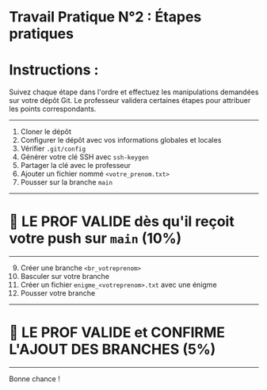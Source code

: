 # Travail Pratique N°2 :  Étapes pratiques

# **Instructions :**  
Suivez chaque étape dans l'ordre et effectuez les manipulations demandées sur votre dépôt Git. Le professeur validera certaines étapes pour attribuer les points correspondants.

---

1) Cloner le dépôt  
2) Configurer le dépôt avec vos informations globales et locales  
3) Vérifier `.git/config`  
4) Générer votre clé SSH avec `ssh-keygen`  
5) Partager la clé avec le professeur  
6) Ajouter un fichier nommé `<votre_prenom.txt>`  
7) Pousser sur la branche `main`

---

# 📢 **LE PROF VALIDE dès qu'il reçoit votre push sur `main`** (10%)

---

9) Créer une branche `<br_votreprenom>`  
10) Basculer sur votre branche  
11) Créer un fichier `enigme_<votreprenom>.txt` avec une énigme  
12) Pousser votre branche  

---

# 📢 **LE PROF VALIDE et CONFIRME L'AJOUT DES BRANCHES** (5%)

---

Bonne chance !
